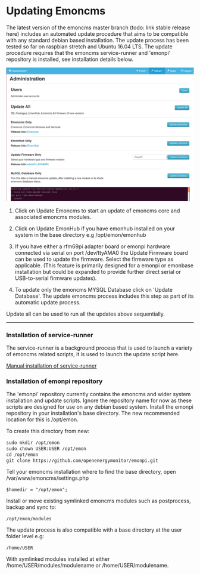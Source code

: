 # Updating Emoncms

The latest version of the emoncms master branch (todo: link stable release here) includes an automated update procedure that aims to be compatible with any standard debian based installation. The update process has been tested so far on raspbian stretch and Ubuntu 16.04 LTS. The update procedure requires that the emoncms service-runner and 'emonpi' repository is installed, see installation details below.

![emoncms_update.png](files/emoncms_update.png)

1. Click on Update Emoncms to start an update of emoncms core and associated emoncms modules.

2. Click on Update EmonHub if you have emonhub installed on your system in the base directory e.g /opt/emon/emonhub

3. If you have either a rfm69pi adapter board or emonpi hardware connected via serial on port /dev/ttyAMA0 the Update Firmware board can be used to update the firmware. Select the firmware type as applicable. (This feature is primarily designed for a emonpi or emonbase installation but could be expanded to provide further direct serial or USB-to-serial firmware updates).

4. To update only the emoncms MYSQL Database click on 'Update Database'. The update emoncms process includes this step as part of its automatic update process.

Update all can be used to run all the updates above sequentially.

---

### Installation of service-runner

The service-runner is a background process that is used to launch a variety of emoncms related scripts, it is used to launch the update script here.

[Manual installation of service-runner](https://github.com/emoncms/emoncms/blob/master/scripts/services/install-service-runner-update.md)

### Installation of emonpi repository

The 'emonpi' repository currently contains the emoncms and wider system installation and update scripts. Ignore the repository name for now as these scripts are designed for use on any debian based system. Install the emonpi repository in your installation's base directory. The new recommended location for this is /opt/emon.

To create this directory from new:

    sudo mkdir /opt/emon
    sudo chown USER:USER /opt/emon
    cd /opt/emon
    git clone https://github.com/openenergymonitor/emonpi.git

Tell your emoncms installation where to find the base directory, open /var/www/emoncms/settings.php

    $homedir = "/opt/emon";
    
Install or move existing symlinked emoncms modules such as postprocess, backup and sync to:

    /opt/emon/modules
    
The update process is also compatible with a base directory at the user folder level e.g:

    /home/USER
    
With symlinked modules installed at either /home/USER/modules/modulename or /home/USER/modulename.
